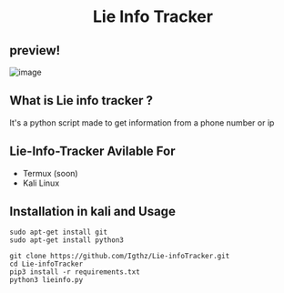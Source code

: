 <h1 align="center">Lie Info Tracker</h1>
<p align="center">
  
## preview!
![image](https://user-images.githubusercontent.com/83485103/235828299-50ea2820-649f-46b9-a4bc-603adf1a1f75.png)


## What is Lie info tracker ?
It's a python script made to get information from a phone number or ip


## Lie-Info-Tracker Avilable For
* Termux (soon)
* Kali Linux

## Installation in kali and Usage

```
sudo apt-get install git
sudo apt-get install python3
```
```
git clone https://github.com/Igthz/Lie-infoTracker.git
cd Lie-infoTracker
pip3 install -r requirements.txt
python3 lieinfo.py
```
